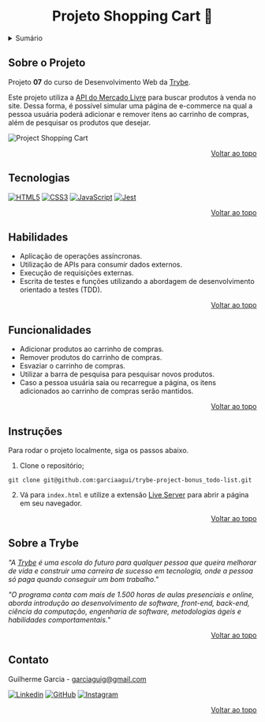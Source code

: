 <a name="readme-top"></a>

<h1 align="center">Projeto Shopping Cart 🛒</h1>

<details>
  <summary>Sumário</summary>
  <ol>
    <li><a href="#sobre-o-projeto">Sobre o Projeto</a></li>
    <li><a href="#tecnologias">Tecnologias</a></li>
    <li><a href="#habilidades">Habilidades</a></li>
    <li><a href="#instruções">Instruções</a></li>
    <li><a href="#funcionalidades">Funcionalidades</a></li>
    <li><a href="#sobre-a-trybe">Sobre a Trybe</a></li>
    <li><a href="#contato">Contato</a></li>
  </ol>
</details>

## Sobre o Projeto
Projeto **07** do curso de Desenvolvimento Web da [Trybe](https://www.betrybe.com/).

Este projeto utiliza a [API do Mercado Livre](https://developers.mercadolivre.com.br/pt_br/api-docs-pt-br) para buscar produtos à venda no site. Dessa forma, é possível simular uma página de e-commerce na qual a pessoa usuária poderá adicionar e remover itens ao carrinho de compras, além de pesquisar os produtos que desejar.

![Project Shopping Cart][project-demo]

<p align="right"><a href="#readme-top">Voltar ao topo</a></p>

## Tecnologias
[![HTML5][html5-badge]][html5-url] [![CSS3][css3-badge]][css3-url] [![JavaScript][javascript-badge]][javascript-url] [![Jest][jest-badge]][jest-url]

<p align="right"><a href="#readme-top">Voltar ao topo</a></p>

## Habilidades
<ul>
  <li>Aplicação de operações assíncronas.</li>
  <li>Utilização de APIs para consumir dados externos.</li>
  <li>Execução de requisições externas.</li>
  <li>Escrita de testes e funções utilizando a abordagem de desenvolvimento orientado a testes (TDD).</li>
</ul>

<p align="right"><a href="#readme-top">Voltar ao topo</a></p>

## Funcionalidades
<ul>
  <li>Adicionar produtos ao carrinho de compras.</li>
  <li>Remover produtos do carrinho de compras.</li>
  <li>Esvaziar o carrinho de compras.</li>
  <li>Utilizar a barra de pesquisa para pesquisar novos produtos.</li>
  <li>Caso a pessoa usuária saia ou recarregue a página, os itens adicionados ao carrinho de compras serão mantidos.</li>
</ul>

<p align="right"><a href="#readme-top">Voltar ao topo</a></p>

## Instruções
Para rodar o projeto localmente, siga os passos abaixo.

1. Clone o repositório;
```
git clone git@github.com:garciaagui/trybe-project-bonus_todo-list.git
```
2. Vá para `index.html` e utilize a extensão [Live Server](https://marketplace.visualstudio.com/items?itemName=ritwickdey.LiveServer) para abrir a página em seu navegador.

<p align="right"><a href="#readme-top">Voltar ao topo</a></p>

## Sobre a Trybe
_"A [Trybe](https://www.betrybe.com/) é uma escola do futuro para qualquer pessoa que queira melhorar de vida e construir uma carreira de sucesso em tecnologia, onde a pessoa só paga quando conseguir um bom trabalho."_

_"O programa conta com mais de 1.500 horas de aulas presenciais e online, aborda introdução ao desenvolvimento de software, front-end, back-end, ciência da computação, engenharia de software, metodologias ágeis e habilidades comportamentais._"

<p align="right"><a href="#readme-top">Voltar ao topo</a></p>

## Contato
Guilherme Garcia - garciaguig@gmail.com

[![Linkedin][linkedin-badge]][linkedin-url] [![GitHub][github-badge]][github-url] [![Instagram][instagram-badge]][instagram-url]

<p align="right"><a href="#readme-top">Voltar ao topo</a></p>

<!-- MARKDOWN LINKS & IMAGES -->
[project-demo]: /project-demo.gif
[html5-url]: https://developer.mozilla.org/en-US/docs/Web/HTML
[html5-badge]: https://img.shields.io/badge/HTML5-E34F26?style=for-the-badge&logo=html5&logoColor=white
[css3-url]: https://developer.mozilla.org/en-US/docs/Web/CSS
[css3-badge]: https://img.shields.io/badge/CSS3-1572B6?style=for-the-badge&logo=css3&logoColor=white
[javascript-url]: https://developer.mozilla.org/en-US/docs/Web/JavaScript
[javascript-badge]: https://img.shields.io/badge/JavaScript-323330?style=for-the-badge&logo=javascript&logoColor=F7DF1E
[jest-url]: https://jestjs.io/
[jest-badge]: https://img.shields.io/badge/Jest-C21325?style=for-the-badge&logo=jest&logoColor=white
[linkedin-badge]: https://img.shields.io/badge/LinkedIn-0077B5?style=for-the-badge&logo=linkedin&logoColor=white
[linkedin-url]: https://www.linkedin.com/in/garciaagui/
[github-badge]: https://img.shields.io/badge/GitHub-100000?style=for-the-badge&logo=github&logoColor=white
[github-url]: https://github.com/garciaagui
[instagram-badge]: https://img.shields.io/badge/Instagram-E4405F?style=for-the-badge&logo=instagram&logoColor=white
[instagram-url]: https://www.instagram.com/garciaagui/